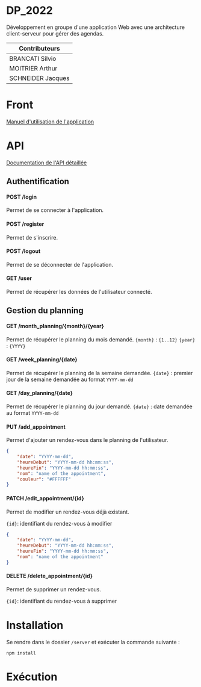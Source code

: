 
# DP_2022
Développement en groupe d'une application Web avec une architecture client-serveur pour gérer des agendas.

|Contributeurs    |
|-----------------|
|BRANCATI Silvio  |
|MOITRIER Arthur  |
|SCHNEIDER Jacques|

# Front
[Manuel d'utilisation de l'application](https://user-images.githubusercontent.com/55313428/204584029-8472fe6b-ccee-4061-9d4f-7c3ae483292d.png)

# API
[Documentation de l'API détaillée](https://documenter.getpostman.com/view/20058446/2s847PKVEZ)

## Authentification

#### POST /login
Permet de se connecter à l'application.
#### POST /register
Permet de s'inscrire.
#### POST /logout
Permet de se déconnecter de l'application.
#### GET /user
Permet de récupérer les données de l'utilisateur connecté.

## Gestion du planning
#### GET /month_planning/{month}/{year}
Permet de récupérer le planning du mois demandé.
`{month}` : `{1..12}`
`{year}` : `{YYYY}`
#### GET /week_planning/{date}
Permet de récupérer le planning de la semaine demandée.
`{date}` : premier jour de la semaine demandée au format `YYYY-mm-dd`
#### GET /day_planning/{date}
Permet de récupérer le planning du jour demandé.
`{date}` : date demandée au format `YYYY-mm-dd`
#### PUT /add_appointment
Permet d'ajouter un rendez-vous dans le planning de l'utilisateur.
```json
{
    "date": "YYYY-mm-dd",
    "heureDebut": "YYYY-mm-dd hh:mm:ss",
    "heureFin": "YYYY-mm-dd hh:mm:ss",
    "nom": "name of the appointment",
    "couleur": "#FFFFFF"
}
```
#### PATCH /edit_appointment/{id}
Permet de modifier un rendez-vous déjà existant.

`{id}`: identifiant du rendez-vous à modifier
```json
{
    "date": "YYYY-mm-dd",
    "heureDebut": "YYYY-mm-dd hh:mm:ss",
    "heureFin": "YYYY-mm-dd hh:mm:ss",
    "nom": "name of the appointment"
}
```  
#### DELETE /delete_appointment/{id}
Permet de supprimer un rendez-vous.

`{id}`: identifiant du rendez-vous à supprimer
# Installation

Se rendre dans le dossier ``/server`` et exécuter la commande suivante :
```nodejs  
npm install  
```

# Exécution
